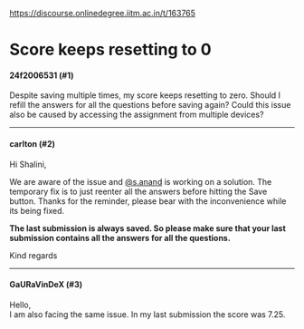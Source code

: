 https://discourse.onlinedegree.iitm.ac.in/t/163765

<html><head><meta charset='utf-8'><title>Score keeps resetting to 0</title></head><body>
<h1>Score keeps resetting to 0</h1>
<h4>24f2006531 (#1)</h4>
<p>Despite saving multiple times, my score keeps resetting to zero. Should I refill the answers for all the questions before saving again? Could this issue also be caused by accessing the assignment from multiple devices?</p><hr>

<h4>carlton (#2)</h4>
<p>Hi Shalini,</p>
<p>We are aware of the issue and <a class="mention" href="/u/s.anand">@s.anand</a> is working on a solution. The temporary fix is to just reenter all the answers before hitting the Save button. Thanks for the reminder, please bear with the inconvenience while its being fixed.</p>
<p><strong>The last submission is always saved. So please make sure that your last submission contains all the answers for all the questions.</strong></p>
<p>Kind regards</p><hr>

<h4>GaURaVinDeX (#3)</h4>
<p>Hello,<br/>
I am also facing the same issue. In my last submission the score was 7.25.